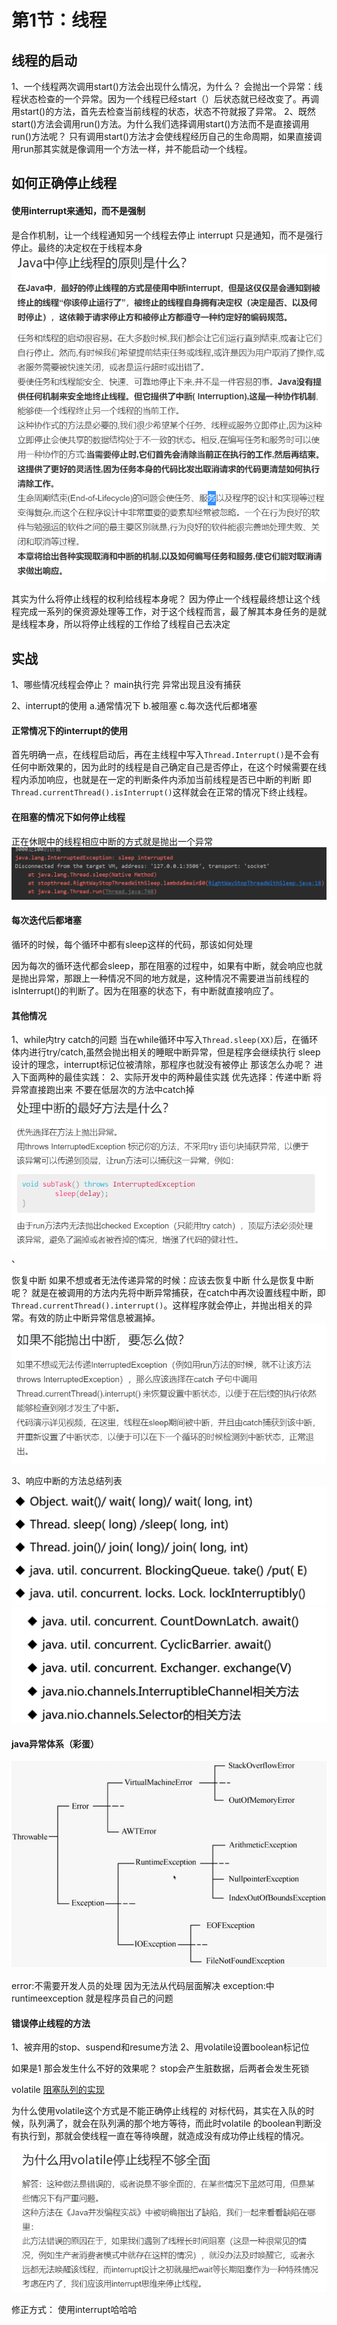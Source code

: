 # 第1节：线程

## 线程的启动
1、一个线程两次调用start()方法会出现什么情况，为什么？
会抛出一个异常：线程状态检查的一个异常。因为一个线程已经start（）后状态就已经改变了。再调用start()的方法，首先去检查当前线程的状态，状态不符就报了异常。
2、既然start()方法会调用run()方法。为什么我们选择调用start()方法而不是直接调用run()方法呢？
只有调用start()方法才会使线程经历自己的生命周期，如果直接调用run那其实就是像调用一个方法一样，并不能启动一个线程。

## 如何正确停止线程

#### 使用interrupt来通知，而不是强制
是合作机制，让一个线程通知另一个线程去停止
interrupt 只是通知，而不是强行停止。最终的决定权在于线程本身
 ![线程停止的原则](_v_images/20201105213820628_20797.png)

其实为什么将停止线程的权利给线程本身呢？
因为停止一个线程最终想让这个线程完成一系列的保资源处理等工作，对于这个线程而言，最了解其本身任务的是就是线程本身，所以将停止线程的工作给了线程自己去决定

## 实战
1、哪些情况线程会停止？
main执行完
异常出现且没有捕获

2、interrupt的使用
a.通常情况下
b.被阻塞
c.每次迭代后都堵塞

#### 正常情况下的interrupt的使用
首先明确一点，在线程启动后，再在主线程中写入`Thread.Interrupt()`是不会有任何中断效果的，因为此时的线程是自己确定自己是否停止，在这个时候需要在线程内添加响应，也就是在一定的判断条件内添加当前线程是否已中断的判断 即`Thread.currentThread().isInterrupt()`这样就会在正常的情况下终止线程。

#### 在阻塞的情况下如何停止线程
正在休眠中的线程相应中断的方式就是抛出一个异常
![sleep中的线程线程中断 ](_v_images/20201105221439283_25371.png)

#### 每次迭代后都堵塞
循环的时候，每个循环中都有sleep这样的代码，那该如何处理

因为每次的循环迭代都会sleep，那在阻塞的过程中，如果有中断，就会响应也就是抛出异常，那跟上一种情况不同的地方就是，这种情况不需要进当前线程的isInterrupt()的判断了。因为在阻塞的状态下，有中断就直接响应了。

#### 其他情况
1、while内try catch的问题
当在while循环中写入`Thread.sleep(XX)`后，在循环体内进行try/catch,虽然会抛出相关的睡眠中断异常，但是程序会继续执行
sleep设计的理念，interrupt标记位被清除，那程序也就没有被停止
那该怎么办呢？
进入下面两种的最佳实践：
2、实际开发中的两种最佳实践 
优先选择：传递中断 将异常直接跑出来 不要在低层次的方法中catch掉
![优先选择](_v_images/20201105225006014_1829.png)、

恢复中断
如果不想或者无法传递异常的时候：应该去恢复中断
什么是恢复中断呢？
就是在被调用的方法内先将中断异常捕获，在catch中再次设置线程中断，即`Thread.currentThread().interrupt()`。这样程序就会停止，并抛出相关的异常。有效的防止中断异常信息被漏掉。
![恢复中断](_v_images/20201107162647968_24053.png)

3、响应中断的方法总结列表
![响应中断的方法总结列表](_v_images/20201107162940423_2041.png)
![page2](_v_images/20201107163040587_24388.png)

#### java异常体系（彩蛋）
![异常体系](_v_images/20201107163304274_3281.png)

error:不需要开发人员的处理 因为无法从代码层面解决
exception:中runtimeexception 就是程序员自己的问题


#### 错误停止线程的方法
1、被弃用的stop、suspend和resume方法
2、用volatile设置boolean标记位

如果是1 那会发生什么不好的效果呢？
stop会产生脏数据，后两者会发生死锁

volatile
[阻塞队列的实现](https://blog.csdn.net/weixin_42139375/article/details/81836480)

为什么使用volatile这个方式是不能正确停止线程的
对标代码，其实在入队的时候，队列满了，就会在队列满的那个地方等待，而此时volatile 的boolean判断没有执行到，那就会使线程一直在等待唤醒，就造成没有成功停止线程的情况。
![why](_v_images/20201107174003357_3984.png)

修正方式：
使用interrupt哈哈哈
